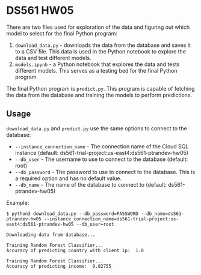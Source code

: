 # DS561 HW05

There are two files used for exploration of the data and figuring out which model to select for the final Python program:
1. `download_data.py` - downloads the data from the database and saves it to a CSV file. This data is used in the Python notebook to explore the data and test different models.
2. `models.ipynb` - a Python notebook that explores the data and tests different models. This serves as a testing bed for the final Python program.

The final Python program is `predict.py`. This program is capable of fetching the data from the database and training the models to perform predictions.

## Usage

`download_data.py` and `predict.py` use the same options to connect to the database:
- `--instance_connection_name` - The connection name of the Cloud SQL instance (default: ds561-trial-project:us-east4:ds561-ptrandev-hw05)
- `--db_user` - The username to use to connect to the database (default: root)
- `--db_password` - The password to use to connect to the database. This is a required option and has no default value.
- `--db_name` - The name of the database to connect to (default: ds561-ptrandev-hw05)

Example:

```
$ python3 download_data.py --db_password=PASSWORD --db_name=ds561-ptrandev-hw05 --instance_connection_name=ds561-trial-project:us-east4:ds561-ptrandev-hw05 --db_user=root

Downloading data from database...

Training Random Forest Classifier...
Accuracy of predicting country with client ip:  1.0

Training Random Forest Classifier...
Accuracy of predicting income:  0.82755
```